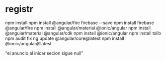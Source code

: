 # registr
npm install
npm install @angular/fire firebase --save
npm install firebase @angular/fire
npm install @angular/material @ionic/angular
npm install @angular/material @angular/cdk
npm install @ionic/angular
npm install tslib
npm audit fix
ng update @angular/core@latest
npm install @ionic/angular@latest






"el anuncio al inicar secion sigue null"